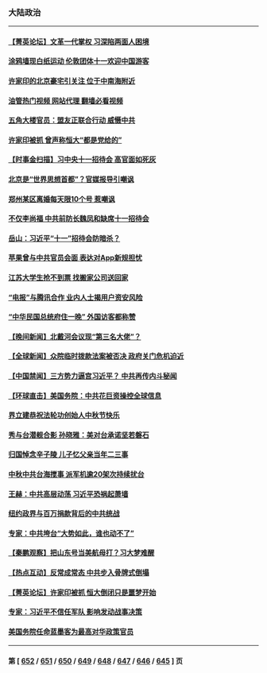 ### 大陆政治
---
#### [【菁英论坛】文革一代掌权 习深陷两面人困境](../../pages/ncid277/n14085557.md?10011245) 
#### [涂鸦墙现白纸运动 伦敦团体十一欢迎中国游客](../../pages/ncid277/n14085608.md?10011245) 
#### [许家印的北京豪宅引关注 位于中南海附近](../../pages/ncid277/n14085599.md?10011245) 
#### [油管热门视频 网站代理 翻墙必看视频](http://138.2.39.72:81/youtube.html?epic-marker?10011245)
#### [五角大楼官员：盟友正联合行动 威慑中共](../../pages/ncid277/n14085602.md?10011245) 
#### [许家印被抓 曾声称恒大“都是党给的”](../../pages/ncid277/n14085585.md?10011245) 
#### [【时事金扫描】习中央十一招待会 高官面如死灰](../../pages/ncid277/n14085544.md?10011245) 
#### [北京是“世界思想首都”？官媒报导引嘲讽](../../pages/ncid277/n14085499.md?10011245) 
#### [郑州某区离婚每天限10个号 惹嘲讽](../../pages/ncid277/n14085309.md?10011245) 
#### [不仅李尚福 中共前防长魏凤和缺席十一招待会](../../pages/ncid277/n14085472.md?10011245) 
#### [岳山：习近平“十一”招待会防暗杀？](../../pages/ncid277/n14085314.md?10011245) 
#### [苹果曾与中共官员会面 表达对App新规担忧](../../pages/ncid277/n14085435.md?10011245) 
#### [江苏大学生抢不到票 找搬家公司送回家](../../pages/ncid277/n14085448.md?10011245) 
#### [“电报”与腾讯合作 业内人士揭用户资安风险](../../pages/ncid277/n14085403.md?10011245) 
#### [“中华民国总统府住一晚” 外国访客都称赞](../../pages/ncid277/n14085308.md?10011245) 
#### [【晚间新闻】北戴河会议现“第三名大佬”？](../../pages/ncid277/n14084653.md?10011245) 
#### [【全球新闻】众院临时拨款法案被否决 政府关门危机迫近](../../pages/ncid277/n14085391.md?10011245) 
#### [【中国禁闻】三方势力逼宫习近平？ 中共再传内斗秘闻](../../pages/ncid277/n14084285.md?10011245) 
#### [【环球直击】美国务院：中共花巨资操控全球信息](../../pages/ncid277/n14084288.md?10011245) 
#### [界立建恭祝法轮功创始人中秋节快乐](../../pages/ncid277/n14085351.md?10011245) 
#### [秀与台潜舰合影 孙晓雅：美对台承诺坚若磐石](../../pages/ncid277/n14085221.md?10011245) 
#### [归国悼念辛子陵 儿子忆父亲当年二三事](../../pages/ncid277/n14085053.md?10011245) 
#### [中秋中共台海搅事 派军机逾20架次持续扰台](../../pages/ncid277/n14085003.md?10011245) 
#### [王赫：中共高层动荡 习近平恐祸起萧墙](../../pages/ncid277/n14085253.md?10011245) 
#### [纽约政界与百万捐款背后的中共统战](../../pages/ncid277/n14085275.md?10011245) 
#### [专家：中共垮台“大势如此，谁也动不了”](../../pages/ncid277/n14084397.md?10011245) 
#### [【秦鹏观察】把山东号当美航母打？习大梦难醒](../../pages/ncid277/n14084809.md?10011245) 
#### [【热点互动】反常成常态 中共步入骨牌式倒塌](../../pages/ncid277/n14084775.md?10011245) 
#### [【菁英论坛】许家印被抓 恒大倒闭只是噩梦开始](../../pages/ncid277/n14084688.md?10011245) 
#### [专家：习近平不信任军队 影响发动战事决策](../../pages/ncid277/n14082049.md?10011245) 
#### [美国务院任命蓝墨客为最高对华政策官员](../../pages/ncid277/n14084686.md?10011245) 

---
#### 第 [ [652](./652.md?10011245) / [651](./651.md?10011245) / [650](./650.md?10011245) / [649](./649.md?10011245) / [648](./648.md?10011245) / [647](./647.md?10011245) / [646](./646.md?10011245) / [645](./645.md?10011245) ] 页
